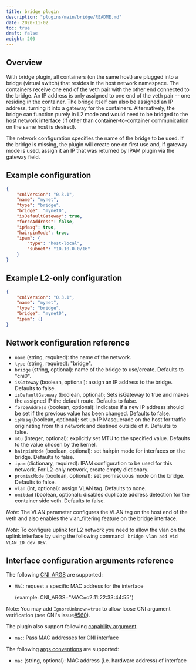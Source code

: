 ```yaml
---
title: bridge plugin
description: "plugins/main/bridge/README.md"
date: 2020-11-02
toc: true
draft: false
weight: 200
---
```


## Overview

With bridge plugin, all containers (on the same host) are plugged into a bridge (virtual switch) that resides in the host network namespace.
The containers receive one end of the veth pair with the other end connected to the bridge.
An IP address is only assigned to one end of the veth pair -- one residing in the container.
The bridge itself can also be assigned an IP address, turning it into a gateway for the containers.
Alternatively, the bridge can function purely in L2 mode and would need to be bridged to the host network interface (if other than container-to-container communication on the same host is desired).

The network configuration specifies the name of the bridge to be used.
If the bridge is missing, the plugin will create one on first use and, if gateway mode is used, assign it an IP that was returned by IPAM plugin via the gateway field.

## Example configuration
```json
{
    "cniVersion": "0.3.1",
    "name": "mynet",
    "type": "bridge",
    "bridge": "mynet0",
    "isDefaultGateway": true,
    "forceAddress": false,
    "ipMasq": true,
    "hairpinMode": true,
    "ipam": {
        "type": "host-local",
        "subnet": "10.10.0.0/16"
    }
}
```

## Example L2-only configuration
```json
{
    "cniVersion": "0.3.1",
    "name": "mynet",
    "type": "bridge",
    "bridge": "mynet0",
    "ipam": {}
}
```

## Network configuration reference

* `name` (string, required): the name of the network.
* `type` (string, required): "bridge".
* `bridge` (string, optional): name of the bridge to use/create. Defaults to "cni0".
* `isGateway` (boolean, optional): assign an IP address to the bridge. Defaults to false.
* `isDefaultGateway` (boolean, optional): Sets isGateway to true and makes the assigned IP the default route. Defaults to false.
* `forceAddress` (boolean, optional): Indicates if a new IP address should be set if the previous value has been changed. Defaults to false.
* `ipMasq` (boolean, optional): set up IP Masquerade on the host for traffic originating from this network and destined outside of it. Defaults to false.
* `mtu` (integer, optional): explicitly set MTU to the specified value. Defaults to the value chosen by the kernel.
* `hairpinMode` (boolean, optional): set hairpin mode for interfaces on the bridge. Defaults to false.
* `ipam` (dictionary, required): IPAM configuration to be used for this network. For L2-only network, create empty dictionary.
* `promiscMode` (boolean, optional): set promiscuous mode on the bridge. Defaults to false.
* `vlan` (int, optional): assign VLAN tag. Defaults to none.
* `omitdad` (boolean, optional): disables duplicate address detection for the container side veth. Defaults to false.

*Note:* The VLAN parameter configures the VLAN tag on the host end of the veth and also enables the vlan_filtering feature on the bridge interface.

*Note:* To configure uplink for L2 network you need to allow the vlan on the uplink interface by using the following command ``` bridge vlan add vid VLAN_ID dev DEV```.

## Interface configuration arguments reference

The following [CNI_ARGS](https://github.com/containernetworking/cni/blob/master/SPEC.md#parameters) are supported:

* `MAC`: request a specific MAC address for the interface

    (example: CNI_ARGS="MAC=c2:11:22:33:44:55")

Note: You may add `IgnoreUnknown=true` to allow loose CNI argument verification (see CNI's issue[#560](https://github.com/containernetworking/cni/issues/560)).

The plugin also support following [capability argument](https://github.com/containernetworking/cni/blob/master/CONVENTIONS.md).

* `mac`: Pass MAC addresses for CNI interface

The following [args conventions](https://github.com/containernetworking/cni/blob/master/CONVENTIONS.md#args-in-network-config) are supported:

* `mac` (string, optional): MAC address (i.e. hardware address) of interface
